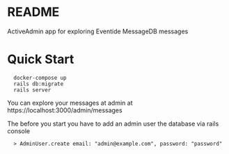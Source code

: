 # README

ActiveAdmin app for exploring Eventide MessageDB messages

# Quick Start

```
  docker-compose up
  rails db:migrate
  rails server
```
You can explore your messages at admin at https://localhost:3000/admin/messages

The before you start you have to add an admin user the database via rails console
```
  > AdminUser.create email: "admin@example.com", password: "password"
```


